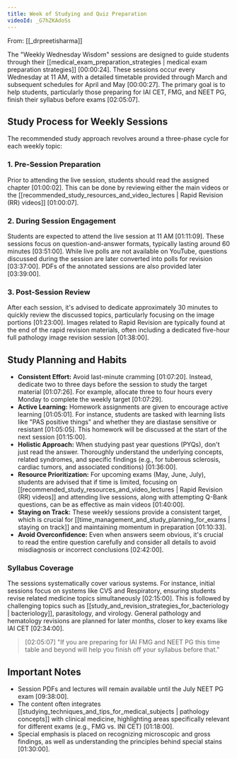 ```yaml
---
title: Week of Studying and Quiz Preparation
videoId: _G7hZKAdoSs
---
```


From: [[_drpreetisharma]] <br/> 

The "Weekly Wednesday Wisdom" sessions are designed to guide students through their [[medical_exam_preparation_strategies | medical exam preparation strategies]] <a class="yt-timestamp" data-t="00:00:24">[00:00:24]</a>. These sessions occur every Wednesday at 11 AM, with a detailed timetable provided through March and subsequent schedules for April and May <a class="yt-timestamp" data-t="00:00:27">[00:00:27]</a>. The primary goal is to help students, particularly those preparing for IAI CET, FMG, and NEET PG, finish their syllabus before exams <a class="yt-timestamp" data-t="02:05:07">[02:05:07]</a>.

## Study Process for Weekly Sessions

The recommended study approach revolves around a three-phase cycle for each weekly topic:

### 1. Pre-Session Preparation
Prior to attending the live session, students should read the assigned chapter <a class="yt-timestamp" data-t="01:00:02">[01:00:02]</a>. This can be done by reviewing either the main videos or the [[recommended_study_resources_and_video_lectures | Rapid Revision (RR) videos]] <a class="yt-timestamp" data-t="01:00:07">[01:00:07]</a>.

### 2. During Session Engagement
Students are expected to attend the live session at 11 AM <a class="yt-timestamp" data-t="01:11:09">[01:11:09]</a>. These sessions focus on question-and-answer formats, typically lasting around 60 minutes <a class="yt-timestamp" data-t="03:51:00">[03:51:00]</a>. While live polls are not available on YouTube, questions discussed during the session are later converted into polls for revision <a class="yt-timestamp" data-t="03:37:00">[03:37:00]</a>. PDFs of the annotated sessions are also provided later <a class="yt-timestamp" data-t="03:39:00">[03:39:00]</a>.

### 3. Post-Session Review
After each session, it's advised to dedicate approximately 30 minutes to quickly review the discussed topics, particularly focusing on the image portions <a class="yt-timestamp" data-t="01:23:00">[01:23:00]</a>. Images related to Rapid Revision are typically found at the end of the rapid revision materials, often including a dedicated five-hour full pathology image revision session <a class="yt-timestamp" data-t="01:38:00">[01:38:00]</a>.

## Study Planning and Habits

*   **Consistent Effort:** Avoid last-minute cramming <a class="yt-timestamp" data-t="01:07:20">[01:07:20]</a>. Instead, dedicate two to three days before the session to study the target material <a class="yt-timestamp" data-t="01:07:26">[01:07:26]</a>. For example, allocate three to four hours every Monday to complete the weekly target <a class="yt-timestamp" data-t="01:07:29">[01:07:29]</a>.
*   **Active Learning:** Homework assignments are given to encourage active learning <a class="yt-timestamp" data-t="01:05:01">[01:05:01]</a>. For instance, students are tasked with learning lists like "PAS positive things" and whether they are diastase sensitive or resistant <a class="yt-timestamp" data-t="01:05:05">[01:05:05]</a>. This homework will be discussed at the start of the next session <a class="yt-timestamp" data-t="01:15:00">[01:15:00]</a>.
*   **Holistic Approach:** When studying past year questions (PYQs), don't just read the answer. Thoroughly understand the underlying concepts, related syndromes, and specific findings (e.g., for tuberous sclerosis, cardiac tumors, and associated conditions) <a class="yt-timestamp" data-t="01:36:00">[01:36:00]</a>.
*   **Resource Prioritization:** For upcoming exams (May, June, July), students are advised that if time is limited, focusing on [[recommended_study_resources_and_video_lectures | Rapid Revision (RR) videos]] and attending live sessions, along with attempting Q-Bank questions, can be as effective as main videos <a class="yt-timestamp" data-t="01:40:00">[01:40:00]</a>.
*   **Staying on Track:** These weekly sessions provide a consistent target, which is crucial for [[time_management_and_study_planning_for_exams | staying on track]] and maintaining momentum in preparation <a class="yt-timestamp" data-t="01:10:33">[01:10:33]</a>.
*   **Avoid Overconfidence:** Even when answers seem obvious, it's crucial to read the entire question carefully and consider all details to avoid misdiagnosis or incorrect conclusions <a class="yt-timestamp" data-t="02:42:00">[02:42:00]</a>.

### Syllabus Coverage

The sessions systematically cover various systems. For instance, initial sessions focus on systems like CVS and Respiratory, ensuring students revise related medicine topics simultaneously <a class="yt-timestamp" data-t="02:15:00">[02:15:00]</a>. This is followed by challenging topics such as [[study_and_revision_strategies_for_bacteriology | bacteriology]], parasitology, and virology. General pathology and hematology revisions are planned for later months, closer to key exams like IAI CET <a class="yt-timestamp" data-t="02:34:00">[02:34:00]</a>.

> [02:05:07] "If you are preparing for IAI FMG and NEET PG this time table and beyond will help you finish off your syllabus before that."

## Important Notes

*   Session PDFs and lectures will remain available until the July NEET PG exam <a class="yt-timestamp" data-t="09:38:00">[09:38:00]</a>.
*   The content often integrates [[studying_techniques_and_tips_for_medical_subjects | pathology concepts]] with clinical medicine, highlighting areas specifically relevant for different exams (e.g., FMG vs. INI CET) <a class="yt-timestamp" data-t="01:18:00">[01:18:00]</a>.
*   Special emphasis is placed on recognizing microscopic and gross findings, as well as understanding the principles behind special stains <a class="yt-timestamp" data-t="01:30:00">[01:30:00]</a>.